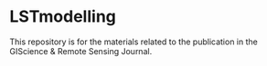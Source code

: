 # LSTmodelling
This repository is for the materials related to the publication in the GIScience &amp; Remote Sensing Journal.
